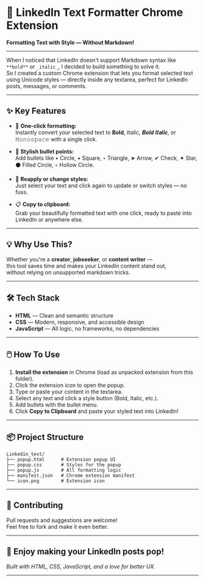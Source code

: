 # 🚀 LinkedIn Text Formatter Chrome Extension

**Formatting Text with Style — Without Markdown!**

---

When I noticed that LinkedIn doesn't support Markdown syntax like `**bold**` or `_italic_`, I decided to build something to solve it.  
So I created a custom Chrome extension that lets you format selected text using Unicode styles — directly inside any textarea, perfect for LinkedIn posts, messages, or comments.

---

## ✨ Key Features

- 🔡 **One-click formatting:**  
  Instantly convert your selected text to **Bold**, *Italic*, 𝑩𝒐𝒍𝒅 𝑰𝒕𝒂𝒍𝒊𝒄, or 𝙼𝚘𝚗𝚘𝚜𝚙𝚊𝚌𝚎 with a single click.

- 🔘 **Stylish bullet points:**  
  Add bullets like • Circle, ▪ Square, ‣ Triangle, ➤ Arrow, ✔ Check, ✦ Star, ⚫ Filled Circle, ◦ Hollow Circle.

- 🔄 **Reapply or change styles:**  
  Just select your text and click again to update or switch styles — no fuss.

- 📋 **Copy to clipboard:**  
  Grab your beautifully formatted text with one click, ready to paste into LinkedIn or anywhere else.

---

## 💡 Why Use This?

Whether you're a **creator**, **jobseeker**, or **content writer** —  
this tool saves time and makes your LinkedIn content stand out,  
without relying on unsupported markdown tricks.

---

## 🛠️ Tech Stack

- **HTML** — Clean and semantic structure
- **CSS** — Modern, responsive, and accessible design
- **JavaScript** — All logic, no frameworks, no dependencies

---

## 🖱️ How To Use

1. **Install the extension** in Chrome (load as unpacked extension from this folder).
2. Click the extension icon to open the popup.
3. Type or paste your content in the textarea.
4. Select any text and click a style button (Bold, Italic, etc.).
5. Add bullets with the bullet menu.
6. Click **Copy to Clipboard** and paste your styled text into LinkedIn!

---

## 📦 Project Structure

```
Linkedin_text/
├── popup.html      # Extension popup UI
├── popup.css       # Styles for the popup
├── popup.js        # All formatting logic
├── manifest.json   # Chrome extension manifest
└── icon.png        # Extension icon
```

---

## 🤝 Contributing

Pull requests and suggestions are welcome!  
Feel free to fork and make it even better.

---

## 📣 Enjoy making your LinkedIn posts pop!  
*Built with HTML, CSS, JavaScript, and a love for better UX.*

---